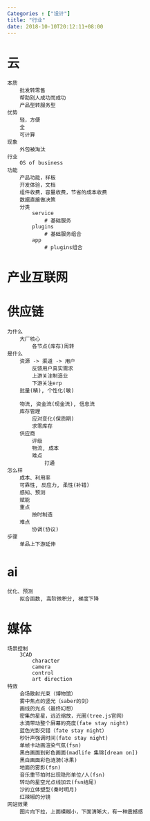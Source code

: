 ```yaml
---
Categories : ["设计"]
title: "行业"
date: 2018-10-10T20:12:11+08:00
---
```


# 云
    本质
        批发转零售
        帮助别人成功而成功
        产品型转服务型
    优势
        轻，方便
        全
        可计算
    现象
        外包被淘汰
    行业
        OS of business
    功能
        产品功能，样板
        开发体验，文档
        组件收费，容量收费，节省的成本收费
        数据直接做决策
        分类
            service
                # 基础服务
            plugins
                # 基础服务组合
            app
                # plugins组合
# 产业互联网
# 供应链
    为什么
        大厂核心
            各节点(库存)周转
    是什么
        资源 -> 渠道 -> 用户
            反馈用户真实需求
            上游关注制造业
            下游关注erp
        批量(精), 个性化(敏)

        物流, 资金流(现金流), 信息流
        库存管理
            应对变化(保质期)
            求零库存
        供应商
            评级
            物流, 成本
            难点
                打通
    怎么样
        成本、利用率
        可靠性, 反应力, 柔性(补错)
        感知、预测
        赋能
        重点
            按时制造
        难点
            协调(协议)
    步骤
        单品上下游延伸
# ai
    优化、预测
        拟合函数, 高阶微积分, 梯度下降
# 媒体
    场景控制
        3CAD
            character
            camera
            control
            art direction
    特效
        会场散射光束（博物馆）
        雾中焦点的竖光（saber的剑）
        画线的光点（最终幻想）
        密集的星星，远近缩放，光圈(tree.js官网）
        水滴带动整个屏幕的亮度(fate stay night)
        蓝色光影交错（fate stay night）
        秒针声强调时间(fate stay night)
        单帧卡动画渲染气氛(fsn)
        黑白画面到彩色画面(madlife 集锦[dream on])
        黑白画面彩色涟漪(冰果)
        地面的雾影(fsn)
        音乐重节拍时出现隐形单位/人(fsn)
        转动的星空光点线加云(fsn结尾)
        沙的立体塑型(秦时明月)
        红辣椒的分镜
    网站效果
        图片向下拉，上面模糊小，下面清晰大，有一种震撼感
